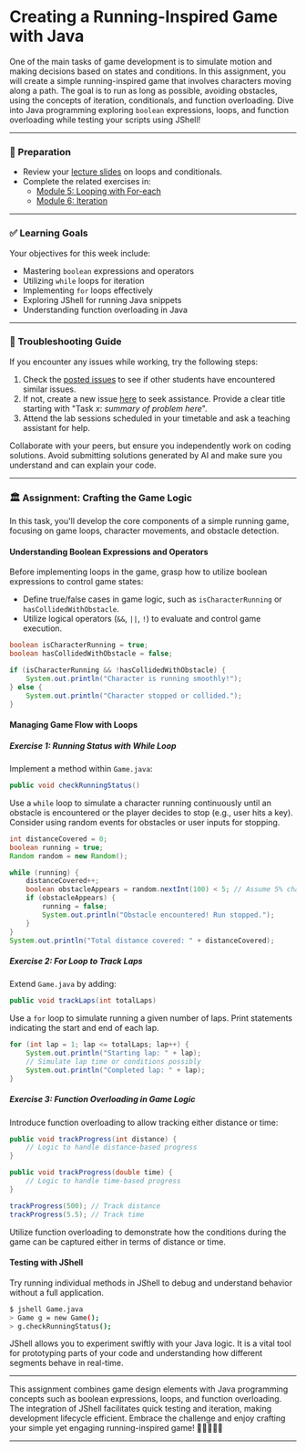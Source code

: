 # Creating a Running-Inspired Game with Java

One of the main tasks of game development is to simulate motion and making decisions based on states and conditions. In this assignment, you will create a simple running-inspired game that involves characters moving along a path. The goal is to run as long as possible, avoiding obstacles, using the concepts of iteration, conditionals, and function overloading. Dive into Java programming exploring `boolean` expressions, loops, and function overloading while testing your scripts using JShell!

---

### 📝 Preparation

- Review your [lecture slides](https://docs.google.com/presentation/d/1kcsmcuBBu4Jr3O_r6eNP6IFrP6DEITDWeRS5_7rtV30/edit#slide=id.p) on loops and conditionals.
- Complete the related exercises in:
  - [Module 5: Looping with For-each](https://qbl.sys.kth.se/sections/dd1337_programming/page/looping_with_foreach)
  - [Module 6: Iteration](https://qbl.sys.kth.se/sections/dd1337_programming/page/iteration__continued)

---

### ✅ Learning Goals

Your objectives for this week include:

* Mastering `boolean` expressions and operators
* Utilizing `while` loops for iteration
* Implementing `for` loops effectively
* Exploring JShell for running Java snippets
* Understanding function overloading in Java

---

### 🚨 Troubleshooting Guide

If you encounter any issues while working, try the following steps:

1. Check the [posted issues](https://gits-15.sys.kth.se/inda-24/help/issues) to see if other students have encountered similar issues.
2. If not, create a new issue [here](https://gits-15.sys.kth.se/inda-24/help/issues/new) to seek assistance. Provide a clear title starting with "Task _x_: _summary of problem here_".
3. Attend the lab sessions scheduled in your timetable and ask a teaching assistant for help.

Collaborate with your peers, but ensure you independently work on coding solutions. Avoid submitting solutions generated by AI and make sure you understand and can explain your code.

---

### 🏛️ Assignment: Crafting the Game Logic

In this task, you'll develop the core components of a simple running game, focusing on game loops, character movements, and obstacle detection.

#### Understanding Boolean Expressions and Operators

Before implementing loops in the game, grasp how to utilize boolean expressions to control game states:

- Define true/false cases in game logic, such as `isCharacterRunning` or `hasCollidedWithObstacle`.
- Utilize logical operators (`&&`, `||`, `!`) to evaluate and control game execution.

```java
boolean isCharacterRunning = true;
boolean hasCollidedWithObstacle = false;

if (isCharacterRunning && !hasCollidedWithObstacle) {
    System.out.println("Character is running smoothly!");
} else {
    System.out.println("Character stopped or collided.");
}
```

#### Managing Game Flow with Loops

##### Exercise 1: Running Status with While Loop

Implement a method within `Game.java`:

```java
public void checkRunningStatus()
```

Use a `while` loop to simulate a character running continuously until an obstacle is encountered or the player decides to stop (e.g., user hits a key). Consider using random events for obstacles or user inputs for stopping.

```java
int distanceCovered = 0;
boolean running = true;
Random random = new Random();

while (running) {
    distanceCovered++;
    boolean obstacleAppears = random.nextInt(100) < 5; // Assume 5% chance of an obstacle
    if (obstacleAppears) {
        running = false;
        System.out.println("Obstacle encountered! Run stopped.");
    }
}
System.out.println("Total distance covered: " + distanceCovered);
```

##### Exercise 2: For Loop to Track Laps

Extend `Game.java` by adding:

```java
public void trackLaps(int totalLaps)
```

Use a `for` loop to simulate running a given number of laps. Print statements indicating the start and end of each lap.

```java
for (int lap = 1; lap <= totalLaps; lap++) {
    System.out.println("Starting lap: " + lap);
    // Simulate lap time or conditions possibly
    System.out.println("Completed lap: " + lap);
}
```

##### Exercise 3: Function Overloading in Game Logic

Introduce function overloading to allow tracking either distance or time:

```java
public void trackProgress(int distance) {
    // Logic to handle distance-based progress
}

public void trackProgress(double time) {
    // Logic to handle time-based progress
}

trackProgress(500); // Track distance
trackProgress(5.5); // Track time
```

Utilize function overloading to demonstrate how the conditions during the game can be captured either in terms of distance or time.

#### Testing with JShell

Try running individual methods in JShell to debug and understand behavior without a full application. 

```bash
$ jshell Game.java
> Game g = new Game();
> g.checkRunningStatus();
```

JShell allows you to experiment swiftly with your Java logic. It is a vital tool for prototyping parts of your code and understanding how different segments behave in real-time.

--- 

This assignment combines game design elements with Java programming concepts such as boolean expressions, loops, and function overloading. The integration of JShell facilitates quick testing and iteration, making development lifecycle efficient. Embrace the challenge and enjoy crafting your simple yet engaging running-inspired game! 🏃‍♂️🏃‍♀️💨

---